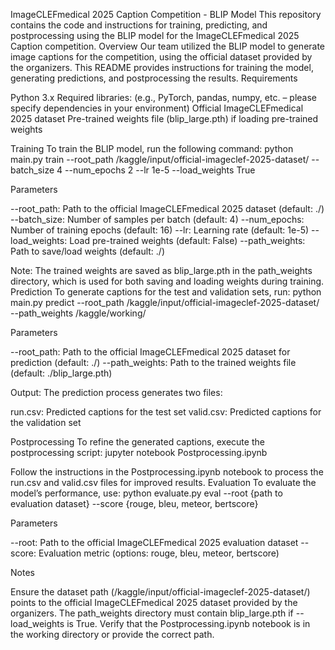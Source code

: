 ImageCLEFmedical 2025 Caption Competition - BLIP Model
This repository contains the code and instructions for training, predicting, and postprocessing using the BLIP model for the ImageCLEFmedical 2025 Caption competition.
Overview
Our team utilized the BLIP model to generate image captions for the competition, using the official dataset provided by the organizers. This README provides instructions for training the model, generating predictions, and postprocessing the results.
Requirements

Python 3.x
Required libraries: (e.g., PyTorch, pandas, numpy, etc. – please specify dependencies in your environment)
Official ImageCLEFmedical 2025 dataset
Pre-trained weights file (blip_large.pth) if loading pre-trained weights

Training
To train the BLIP model, run the following command:
python main.py train --root_path /kaggle/input/official-imageclef-2025-dataset/ --batch_size 4 --num_epochs 2 --lr 1e-5 --load_weights True

Parameters

--root_path: Path to the official ImageCLEFmedical 2025 dataset (default: ./)
--batch_size: Number of samples per batch (default: 4)
--num_epochs: Number of training epochs (default: 16)
--lr: Learning rate (default: 1e-5)
--load_weights: Load pre-trained weights (default: False)
--path_weights: Path to save/load weights (default: ./)

Note: The trained weights are saved as blip_large.pth in the path_weights directory, which is used for both saving and loading weights during training.
Prediction
To generate captions for the test and validation sets, run:
python main.py predict --root_path /kaggle/input/official-imageclef-2025-dataset/ --path_weights /kaggle/working/

Parameters

--root_path: Path to the official ImageCLEFmedical 2025 dataset for prediction (default: ./)
--path_weights: Path to the trained weights file (default: ./blip_large.pth)

Output: The prediction process generates two files:

run.csv: Predicted captions for the test set
valid.csv: Predicted captions for the validation set

Postprocessing
To refine the generated captions, execute the postprocessing script:
jupyter notebook Postprocessing.ipynb

Follow the instructions in the Postprocessing.ipynb notebook to process the run.csv and valid.csv files for improved results.
Evaluation
To evaluate the model’s performance, use:
python evaluate.py eval --root {path to evaluation dataset} --score {rouge, bleu, meteor, bertscore}

Parameters

--root: Path to the official ImageCLEFmedical 2025 evaluation dataset
--score: Evaluation metric (options: rouge, bleu, meteor, bertscore)

Notes

Ensure the dataset path (/kaggle/input/official-imageclef-2025-dataset/) points to the official ImageCLEFmedical 2025 dataset provided by the organizers.
The path_weights directory must contain blip_large.pth if --load_weights is True.
Verify that the Postprocessing.ipynb notebook is in the working directory or provide the correct path.


